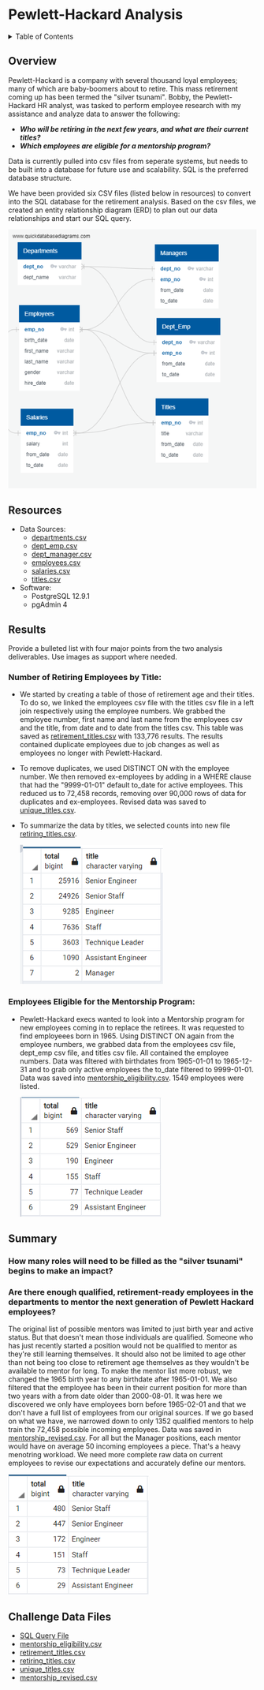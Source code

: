 # Pewlett-Hackard Analysis

<details><summary>Table of Contents</summary>
<p>

1. [Overview](https://github.com/catsdata/Pewlett-Hackard-Analysis#overview)
2. [Resources](https://github.com/catsdata/Pewlett-Hackard-Analysis#resources)
3. [Results](https://github.com/catsdata/Pewlett-Hackard-Analysis#results)
4. [Summary](https://github.com/catsdata/Pewlett-Hackard-Analysis#summary)

</p>
</details>

## Overview

Pewlett-Hackard is a company with several thousand loyal employees; many of which are baby-boomers about to retire.  This mass retirement coming up has been termed the "silver tsunami".  Bobby, the Pewlett-Hackard HR analyst, was tasked to perform employee research with my assistance and analyze data to answer the following:

- ***Who will be retiring in the next few years, and what are their current titles?***
- ***Which employees are eligible for a mentorship program?***

Data is currently pulled into csv files from seperate systems, but needs to be built into a database for future use and scalability.  SQL is the preferred database structure.

We have been provided six CSV files (listed below in resources) to convert into the SQL database for the retirement analysis.  Based on the csv files, we created an entity relationship diagram (ERD) to plan out our data relationships and start our SQL query.

![EmployeeDB.png](https://github.com/catsdata/Pewlett-Hackard-Analysis/blob/main/EmployeeDB.png)

## Resources

- Data Sources: 
    - [departments.csv](https://github.com/catsdata/Pewlett-Hackard-Analysis/blob/main/Data/departments.csv)
    - [dept_emp.csv](https://github.com/catsdata/Pewlett-Hackard-Analysis/blob/main/Data/dept_emp.csv)
    - [dept_manager.csv](https://github.com/catsdata/Pewlett-Hackard-Analysis/blob/main/Data/dept_manager.csv)
    - [employees.csv](https://github.com/catsdata/Pewlett-Hackard-Analysis/blob/main/Data/employees.csv)
    - [salaries.csv](https://github.com/catsdata/Pewlett-Hackard-Analysis/blob/main/Data/salaries.csv)
    - [titles.csv](https://github.com/catsdata/Pewlett-Hackard-Analysis/blob/main/Data/titles.csv)
- Software: 
    - PostgreSQL 12.9.1
    - pgAdmin 4

## Results

Provide a bulleted list with four major points from the two analysis deliverables. Use images as support where needed.

### Number of Retiring Employees by Title:

- We started by creating a table of those of retirement age and their titles.  To do so, we linked the employees csv file with the titles csv file in a left join respectively using the employee numbers.  We grabbed the employee number, first name and last name from the employees csv and the title, from date and to date from the titles csv.  This table was saved as [retirement_titles.csv](https://github.com/catsdata/Pewlett-Hackard-Analysis/blob/main/Data/retirement_titles.csv) with 133,776 results.  The results contained duplicate employees due to job changes as well as employees no longer with Pewlett-Hackard.

- To remove duplicates, we used DISTINCT ON with the employee number.  We then removed ex-employees by adding in a WHERE clause that had the "9999-01-01" default to_date for active employees.  This reduced us to 72,458 records, removing over 90,000 rows of data for duplicates and ex-employees.  Revised data was saved to [unique_titles.csv](https://github.com/catsdata/Pewlett-Hackard-Analysis/blob/main/Data/unique_titles.csv).

- To summarize the data by titles, we selected counts into new file [retiring_titles.csv](https://github.com/catsdata/Pewlett-Hackard-Analysis/blob/main/Data/retiring_titles.csv). 

   ![title_counts.PNG](https://github.com/catsdata/Pewlett-Hackard-Analysis/blob/main/title_counts.PNG)

### Employees Eligible for the Mentorship Program:

- Pewlett-Hackard execs wanted to look into a Mentorship program for new employees coming in to replace the retirees.  It was requested to find employeees born in 1965.  Using DISTINCT ON again from the employee numbers, we grabbed data from the employees csv file, dept_emp csv file, and titles csv file.  All contained the employee numbers.  Data was filtered with birthdates from 1965-01-01 to 1965-12-31 and to grab only active employees the to_date filtered to 9999-01-01.  Data was saved into [mentorship_eligibility.csv](https://github.com/catsdata/Pewlett-Hackard-Analysis/blob/main/Data/mentorship_eligibility.csv).  1549 employees were listed.

   ![mentor_eligibility.PNG](https://github.com/catsdata/Pewlett-Hackard-Analysis/blob/main/mentor_eligibility.PNG)

## Summary

### How many roles will need to be filled as the "silver tsunami" begins to make an impact? 

### Are there enough qualified, retirement-ready employees in the departments to mentor the next generation of Pewlett Hackard employees?

   The original list of possible mentors was limited to just birth year and active status.  But that doesn't mean those individuals are qualified.  Someone who has just recently started a position would not be qualified to mentor as they're still learning themselves.  It should also not be limited to age other than not being too close to retirement age themselves as they wouldn't be available to mentor for long.   To make the mentor list more robust, we changed the 1965 birth year to any birthdate after 1965-01-01.  We also filtered that the employee has been in their current position for more than two years with a from date older than 2000-08-01.  It was here we discovered we only have employees born before 1965-02-01 and that we don't have a full list of employees from our original sources.  If we go based on what we have, we narrowed down to only 1352 qualified mentors to help train the 72,458 possible incoming employees.  Data was saved in [mentorship_revised.csv](https://github.com/catsdata/Pewlett-Hackard-Analysis/blob/main/Data/mentorship_revised.csv).  For all but the Manager positions, each mentor would have on average 50 incoming employees a piece.  That's a heavy menotring workload.  We need more complete raw data on current employees to revise our expectations and accurately define our mentors.

   ![mentor_title_counts.PNG](https://github.com/catsdata/Pewlett-Hackard-Analysis/blob/main/mentor_title_counts.PNG)

## Challenge Data Files
- [SQL Query File](https://github.com/catsdata/Pewlett-Hackard-Analysis/blob/main/Queries/Employee_Database_challenge.sql)
- [mentorship_eligibility.csv](https://github.com/catsdata/Pewlett-Hackard-Analysis/blob/main/Data/mentorship_eligibility.csv)
- [retirement_titles.csv](https://github.com/catsdata/Pewlett-Hackard-Analysis/blob/main/Data/retirement_titles.csv)
- [retiring_titles.csv](https://github.com/catsdata/Pewlett-Hackard-Analysis/blob/main/Data/retiring_titles.csv)
- [unique_titles.csv](https://github.com/catsdata/Pewlett-Hackard-Analysis/blob/main/Data/unique_titles.csv)
- [mentorship_revised.csv](https://github.com/catsdata/Pewlett-Hackard-Analysis/blob/main/Data/mentorship_revised.csv)



